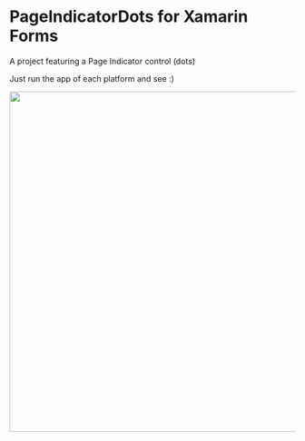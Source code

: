 # PageIndicatorDots for Xamarin Forms

A project featuring a Page Indicator control (dots)

Just run the app of each platform and see :)

<img src="https://user-images.githubusercontent.com/3109851/26875927-456ffcc2-4b84-11e7-8cb2-d06f1a00db14.png" width="600">
